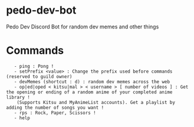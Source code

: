 # pedo-dev-bot

Pedo Dev Discord Bot for random dev memes and other things

# Commands
```
   - ping : Pong !
   - setPrefix <value> : Change the prefix used before commands (reserved to guild owner)
   - devMemes (shortcut : d) : random dev memes across the web 
   - op|ed|oped < kitsu|mal > < username > [ number of videos ] : Get the opening or ending of a random anime of your completed anime library !
    (Supports Kitsu and MyAnimeList accounts). Get a playlist by adding the number of songs you want !
   - rps : Rock, Paper, Scissors ! 
   - help
```
